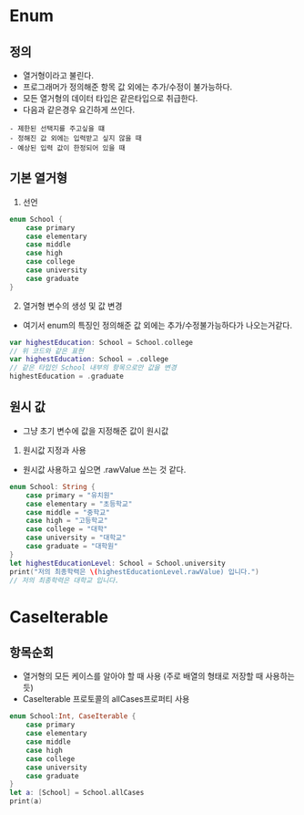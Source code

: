 # Enum
## 정의
- 열거형이라고 불린다.
- 프로그래머가 정의해준 항목 값 외에는 추가/수정이 불가능하다.
- 모든 열거형의 데이터 타입은 같은타입으로 취급한다.
- 다음과 같은경우 요긴하게 쓰인다.
```
- 제한된 선택지를 주고싶을 떄
- 정해진 값 외에는 입력받고 싶지 않을 때
- 예상된 입력 값이 한정되어 있을 때
```
## 기본 열거형
1. 선언
```swift
enum School {
    case primary
    case elementary
    case middle
    case high
    case college
    case university
    case graduate
}
```
2. 열거형 변수의 생성 및 값 변경
  - 여기서 enum의 특징인 정의해준 값 외에는 추가/수정불가능하다가 나오는거같다. 
```swift
var highestEducation: School = School.college
// 위 코드와 같은 표현
var highestEducation: School = .college
// 같은 타입인 School 내부의 항목으로만 값을 변경
highestEducation = .graduate
```

## 원시 값
- 그냥 초기 변수에 값을 지정해준 값이 원시값
1. 원시값 지정과 사용
  - 원시값 사용하고 싶으면 .rawValue 쓰는 것 같다.
```swift
enum School: String {
    case primary = "유치원"
    case elementary = "초등학교"
    case middle = "중학교"
    case high = "고등학교"
    case college = "대학"
    case university = "대학교"
    case graduate = "대학원"
}
let highestEducationLevel: School = School.university
print("저의 최종학력은 \(highestEducationLevel.rawValue) 입니다.")
// 저의 최종학력은 대학교 입니다.
```

# CaseIterable
## 항목순회
- 열거형의 모든 케이스를 알아야 할 때 사용 (주로 배열의 형태로 저장할 때 사용하는듯)
- CaseIterable 프로토콜의 allCases프로퍼티 사용
```swift
enum School:Int, CaseIterable {
    case primary
    case elementary
    case middle
    case high
    case college
    case university
    case graduate
}
let a: [School] = School.allCases
print(a)
```

